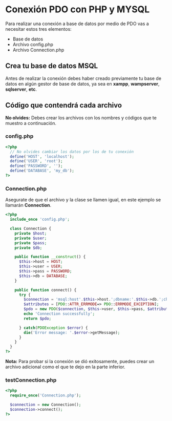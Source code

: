# Conexión PDO con PHP y MYSQL
Para realizar una conexión a base de datos por medio de PDO vas a necesitar estos tres elementos:
- Base de datos
- Archivo config.php
- Archivo Connection.php

## Crea tu base de datos MSQL
Antes de realizar la conexión debes haber creado previamente tu base de datos en algún gestor de base de datos, ya sea en **xampp**, **wampserver**, **sqlserver**, **etc**.
## Código que contendrá cada archivo
**No olvides:** Debes crear los archivos con los nombres y códigos que te muestro a continuación.
### config.php

``` php
<?php
  // No olvides cambiar los datos por los de tu conexión
  define('HOST', 'localhost');
  define('USER', 'root');
  define('PASSWORD', '');
  define('DATABASE', 'my_db');
?>
```

### Connection.php
Asegurate de que el archivo y la clase se llamen igual, en este ejemplo se llamarán **Connection**. 
``` php
<?php
  include_once 'config.php';

  class Connection {
    private $host;
    private $user;
    private $pass;
    private $db;

    public function __construct() {
      $this->host = HOST;
      $this->user = USER;
      $this->pass = PASSWORD;
      $this->db = DATABASE;
    }

    public function connect() {
      try {
        $connection = 'msql:host'.$this->host.';dbname:'.$this->db.';charset:utf8';
        $attributes = [PDO::ATTR_ERRMODE=> PDO::ERRMODE_EXCEPTION];
        $pdo = new PDO($connection, $this->user, $this->pass, $attributes);
        echo 'Connection successfully'; 
        return $pdo;

      } catch(PDOException $error) {
        die('Error message: '.$error->getMessage);
      }
    }
  }
?>
```
**Nota:**
  Para probar si la conexión se dió exitosamente, puedes crear un archivo adicional como el que te dejo en la parte inferior.

### testConnection.php

``` php
<?php
  require_once('Connection.php');

  $connection = new Connection();
  $connection->connect();
?>
  
